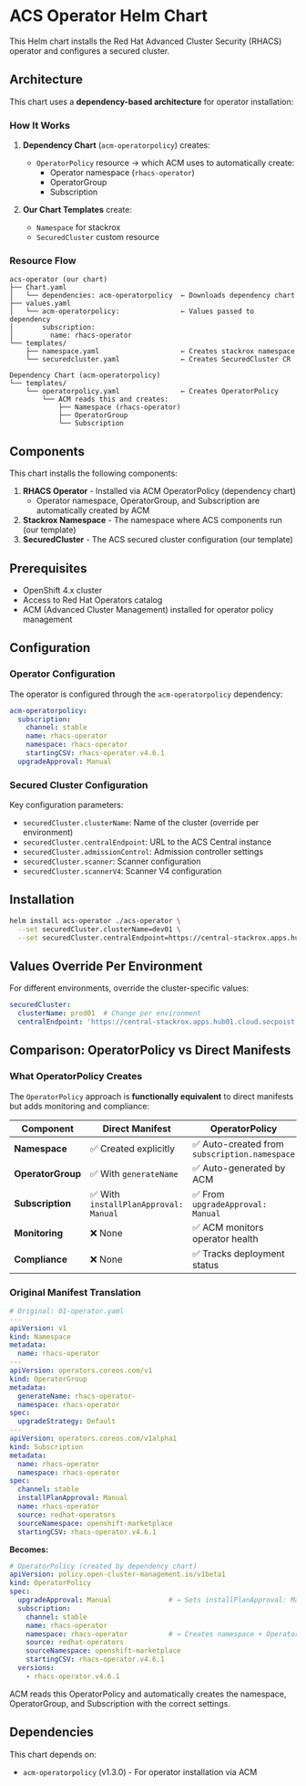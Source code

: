 # ACS Operator Helm Chart

This Helm chart installs the Red Hat Advanced Cluster Security (RHACS) operator and configures a secured cluster.

## Architecture

This chart uses a **dependency-based architecture** for operator installation:

### How It Works

1. **Dependency Chart** (`acm-operatorpolicy`) creates:
   - `OperatorPolicy` resource → which ACM uses to automatically create:
     - Operator namespace (`rhacs-operator`)
     - OperatorGroup
     - Subscription

2. **Our Chart Templates** create:
   - `Namespace` for stackrox
   - `SecuredCluster` custom resource

### Resource Flow

```
acs-operator (our chart)
├── Chart.yaml
│   └── dependencies: acm-operatorpolicy  ← Downloads dependency chart
├── values.yaml
│   └── acm-operatorpolicy:               ← Values passed to dependency
│       subscription:
│         name: rhacs-operator
└── templates/
    ├── namespace.yaml                    ← Creates stackrox namespace
    └── securedcluster.yaml               ← Creates SecuredCluster CR

Dependency Chart (acm-operatorpolicy)
└── templates/
    └── operatorpolicy.yaml               ← Creates OperatorPolicy
        └── ACM reads this and creates:
            ├── Namespace (rhacs-operator)
            ├── OperatorGroup
            └── Subscription
```

## Components

This chart installs the following components:

1. **RHACS Operator** - Installed via ACM OperatorPolicy (dependency chart)
   - Operator namespace, OperatorGroup, and Subscription are automatically created by ACM
2. **Stackrox Namespace** - The namespace where ACS components run (our template)
3. **SecuredCluster** - The ACS secured cluster configuration (our template)

## Prerequisites

- OpenShift 4.x cluster
- Access to Red Hat Operators catalog
- ACM (Advanced Cluster Management) installed for operator policy management

## Configuration

### Operator Configuration

The operator is configured through the `acm-operatorpolicy` dependency:

```yaml
acm-operatorpolicy:
  subscription:
    channel: stable
    name: rhacs-operator
    namespace: rhacs-operator
    startingCSV: rhacs-operator.v4.6.1
  upgradeApproval: Manual
```

### Secured Cluster Configuration

Key configuration parameters:

- `securedCluster.clusterName`: Name of the cluster (override per environment)
- `securedCluster.centralEndpoint`: URL to the ACS Central instance
- `securedCluster.admissionControl`: Admission controller settings
- `securedCluster.scanner`: Scanner configuration
- `securedCluster.scannerV4`: Scanner V4 configuration

## Installation

```bash
helm install acs-operator ./acs-operator \
  --set securedCluster.clusterName=dev01 \
  --set securedCluster.centralEndpoint=https://central-stackrox.apps.hub01.cloud.socpoist.sk:443
```

## Values Override Per Environment

For different environments, override the cluster-specific values:

```yaml
securedCluster:
  clusterName: prod01  # Change per environment
  centralEndpoint: 'https://central-stackrox.apps.hub01.cloud.socpoist.sk:443'
```

## Comparison: OperatorPolicy vs Direct Manifests

### What OperatorPolicy Creates

The `OperatorPolicy` approach is **functionally equivalent** to direct manifests but adds monitoring and compliance:

| Component | Direct Manifest | OperatorPolicy | Notes |
|-----------|----------------|----------------|-------|
| **Namespace** | ✅ Created explicitly | ✅ Auto-created from `subscription.namespace` | Same result |
| **OperatorGroup** | ✅ With `generateName` | ✅ Auto-generated by ACM | Functionally equivalent |
| **Subscription** | ✅ With `installPlanApproval: Manual` | ✅ From `upgradeApproval: Manual` | Same behavior |
| **Monitoring** | ❌ None | ✅ ACM monitors operator health | **Bonus!** |
| **Compliance** | ❌ None | ✅ Tracks deployment status | **Bonus!** |

### Original Manifest Translation

```yaml
# Original: 01-operator.yaml
---
apiVersion: v1
kind: Namespace
metadata:
  name: rhacs-operator
---
apiVersion: operators.coreos.com/v1
kind: OperatorGroup
metadata:
  generateName: rhacs-operator-
  namespace: rhacs-operator
spec:
  upgradeStrategy: Default
---
apiVersion: operators.coreos.com/v1alpha1
kind: Subscription
metadata:
  name: rhacs-operator
  namespace: rhacs-operator
spec:
  channel: stable
  installPlanApproval: Manual
  name: rhacs-operator
  source: redhat-operators
  sourceNamespace: openshift-marketplace
  startingCSV: rhacs-operator.v4.6.1
```

**Becomes:**

```yaml
# OperatorPolicy (created by dependency chart)
apiVersion: policy.open-cluster-management.io/v1beta1
kind: OperatorPolicy
spec:
  upgradeApproval: Manual              # → Sets installPlanApproval: Manual
  subscription:
    channel: stable
    name: rhacs-operator
    namespace: rhacs-operator          # → Creates namespace + OperatorGroup
    source: redhat-operators
    sourceNamespace: openshift-marketplace
    startingCSV: rhacs-operator.v4.6.1
  versions:
    - rhacs-operator.v4.6.1
```

ACM reads this OperatorPolicy and automatically creates the namespace, OperatorGroup, and Subscription with the correct settings.

## Dependencies

This chart depends on:

- `acm-operatorpolicy` (v1.3.0) - For operator installation via ACM
